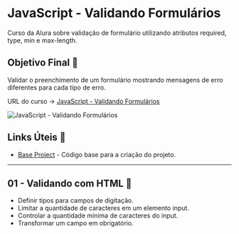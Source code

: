 # JavaScript - Validando Formulários

Curso da Alura sobre validação de formulário utilizando atributos required, type, min e max-length.

## Objetivo Final &#x1F3AF;

Validar o preenchimento de um formulário mostrando mensagens de erro diferentes para cada tipo de erro.

URL do curso -> [JavaScript - Validando Formulários](https://cursos.alura.com.br/course/javascript-validando-formularios)

![JavaScript - Validando Formulários](https://www.alura.com.br/assets/api/share/curso-javascript-validando-formularios.png)

## Links Úteis &#x1F517;
* [Base Project](https://github.com/alura-cursos/monibank/archive/refs/heads/main.zip) - Código base para a criação do projeto.

***

## 01 - Validando com HTML &#x1F516;
* Definir tipos para campos de digitação.
* Limitar a quantidade de caracteres em um elemento input.
* Controlar a quantidade mínima de caracteres do input.
* Transformar um campo em obrigatório.